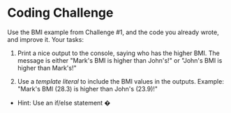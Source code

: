 # Coding Challenge

Use the BMI example from Challenge #1, and the code you already wrote, and
improve it.
Your tasks:

1. Print a nice output to the console, saying who has the higher BMI. The message
   is either "Mark's BMI is higher than John's!" or "John's BMI is higher than Mark's!"

2. Use a _template literal_ to include the BMI values in the outputs. Example: "Mark's
   BMI (28.3) is higher than John's (23.9)!"

- Hint: Use an if/else statement �

